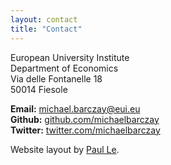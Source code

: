 ```yaml
---
layout: contact
title: "Contact"
---
```



European University Institute  
Department of Economics  
Via delle Fontanelle 18  
50014 Fiesole  

**Email:** [michael.barczay@eui.eu](mailto:michael.barczay@eui.eu)  
**Github:** [github.com/michaelbarczay](https://github.com/michaelbarczay)  
**Twitter:** [twitter.com/michaelbarczay](https://twitter.com/michaelbarczay)



Website layout by [Paul Le]([mailto:michael.barczay@eui.eu](https://github.com/LeNPaul/academic)).
